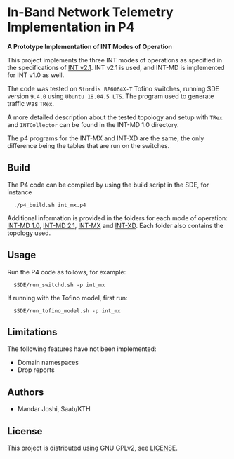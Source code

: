 # In-Band Network Telemetry Implementation in P4

**A Prototype Implementation of INT Modes of Operation**

This project implements the three INT modes of operations as specified in the specifications of [INT v2.1](https://github.com/p4lang/p4-applications/blob/master/docs/INT_v2_1.pdf). INT v2.1 is used, and INT-MD is implemented for INT v1.0 as well.

The code was tested on `Stordis BF6064X-T` Tofino switches, running SDE version `9.4.0` using `Ubuntu 18.04.5 LTS`. The program used to generate traffic was `TRex`.

A more detailed description about the tested topology and setup with `TRex` and `INTCollector` can be found in the INT-MD 1.0 directory. 

The p4 programs for the INT-MX and INT-XD are the same, the only difference being the tables that are run on the switches. 

## Build

The P4 code can be compiled by using the build script in the SDE, for instance
```
  ./p4_build.sh int_mx.p4
```

Additional information is provided in the folders for each mode of operation: [INT-MD 1.0](int-md-1-0/README.md), [INT-MD 2.1](int-md-2-1/README.md), [INT-MX](int-mx/README.md) and [INT-XD](int-xd/README.md). Each folder also contains the topology used. 

## Usage

Run the P4 code as follows, for example:
```
  $SDE/run_switchd.sh -p int_mx
```
If running with the Tofino model, first run:
```
  $SDE/run_tofino_model.sh -p int_mx
```

## Limitations

The following features have not been implemented:
- Domain namespaces
- Drop reports

## Authors

- Mandar Joshi, Saab/KTH

## License

This project is distributed using GNU GPLv2, see [LICENSE](LICENSE).
